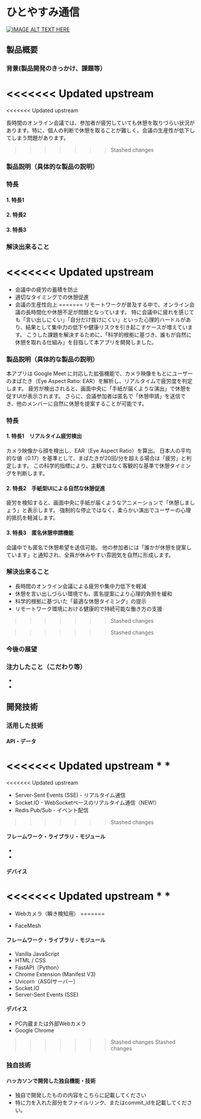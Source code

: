 # ひとやすみ通信

[![IMAGE ALT TEXT HERE](https://jphacks.com/wp-content/uploads/2025/05/JPHACKS2025_ogp.jpg)](https://www.youtube.com/watch?v=lA9EluZugD8)

## 製品概要
### 背景(製品開発のきっかけ、課題等）
<<<<<<< Updated upstream
=======
<<<<<<< Updated upstream

長時間のオンライン会議では、参加者が疲労していても休憩を取りづらい状況があります。特に、個人の判断で休憩を取ることが難しく、会議の生産性が低下してしまう問題があります。

>>>>>>> Stashed changes
### 製品説明（具体的な製品の説明）
### 特長
#### 1. 特長1
#### 2. 特長2
#### 3. 特長3

### 解決出来ること
<<<<<<< Updated upstream
=======

- 会議中の疲労の蓄積を防止
- 適切なタイミングでの休憩促進
- 会議の生産性向上
=======
リモートワークが普及する中で、オンライン会議の長時間化や休憩不足が問題となっています。
特に会議中に疲れを感じても「言い出しにくい」「自分だけ抜けにくい」といった心理的ハードルがあり、結果として集中力の低下や健康リスクを引き起こすケースが増えています。
こうした課題を解決するために、「科学的根拠に基づき、誰もが自然に休憩を取れる仕組み」を目指して本アプリを開発しました。
### 製品説明（具体的な製品の説明）
本アプリは Google Meet に対応した拡張機能で、カメラ映像をもとにユーザーのまばたき（Eye Aspect Ratio: EAR）を解析し、リアルタイムで疲労度を判定します。
疲労が検出されると、画面中央に「手紙が届くような演出」で休憩を促すUIが表示されます。
さらに、会議参加者は匿名で「休憩申請」を送信でき、他のメンバーに自然に休憩を提案することが可能です。
### 特長
#### 1. 特長1　リアルタイム疲労検出
カメラ映像から顔を検出し、EAR（Eye Aspect Ratio）を算出。
日本人の平均的な値（0.17）を基準として、まばたきが20回/分を超える場合は「疲労」と判定します。
この科学的指標により、主観ではなく客観的な基準で休憩タイミングを判断します。
#### 2. 特長2　手紙型UIによる自然な休憩促進
疲労を検知すると、画面中央に手紙が届くようなアニメーションで「休憩しましょう」と表示します。
強制的な停止ではなく、柔らかい演出でユーザーの心理的抵抗を軽減します。
#### 3. 特長3　匿名休憩申請機能
会議中でも匿名で休憩希望を送信可能。
他の参加者には「誰かが休憩を提案しています」と通知され、全員が休みやすい雰囲気を自然に形成します。

### 解決出来ること
* 長時間のオンライン会議による疲労や集中力低下を軽減
* 休憩を言い出しづらい環境でも、匿名提案により心理的負担を緩和
* 科学的根拠に基づいた「最適な休憩タイミング」の提示
* リモートワーク環境における健康的で持続可能な働き方の支援
>>>>>>> Stashed changes

>>>>>>> Stashed changes
### 今後の展望
### 注力したこと（こだわり等）
* 
* 

## 開発技術
### 活用した技術
#### API・データ
<<<<<<< Updated upstream
* 
* 
=======
<<<<<<< Updated upstream

- Server-Sent Events (SSE) - リアルタイム通信
- Socket.IO - WebSocketベースのリアルタイム通信（NEW!）
- Redis Pub/Sub - イベント配信
>>>>>>> Stashed changes

#### フレームワーク・ライブラリ・モジュール
* 
* 

#### デバイス
<<<<<<< Updated upstream
* 
* 
=======

- Webカメラ（瞬き検知用）
=======
* FaceMesh

#### フレームワーク・ライブラリ・モジュール
* Vanilla JavaScript
* HTML / CSS
* FastAPI（Python）
* Chrome Extension (Manifest V3)
* Uvicorn（ASGIサーバー）
* Socket.IO
* Server-Sent Events (SSE)

#### デバイス
* PC内蔵または外部Webカメラ
* Google Chrome
>>>>>>> Stashed changes
>>>>>>> Stashed changes

### 独自技術
#### ハッカソンで開発した独自機能・技術
* 独自で開発したものの内容をこちらに記載してください
* 特に力を入れた部分をファイルリンク、またはcommit_idを記載してください。